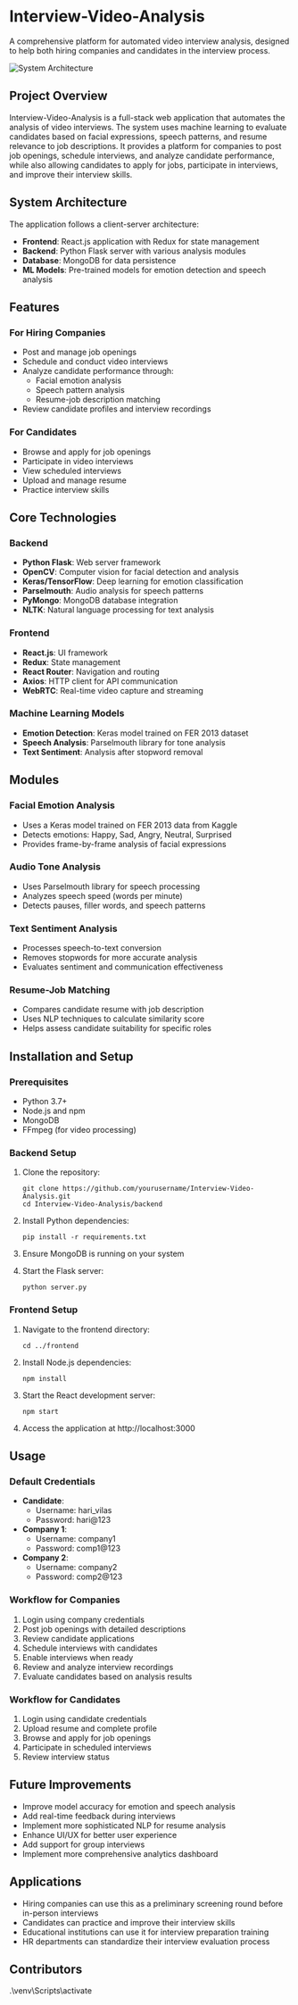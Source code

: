 # Interview-Video-Analysis

A comprehensive platform for automated video interview analysis, designed to help both hiring companies and candidates in the interview process.

![System Architecture](hiring_dependency.png)

## Project Overview

Interview-Video-Analysis is a full-stack web application that automates the analysis of video interviews. The system uses machine learning to evaluate candidates based on facial expressions, speech patterns, and resume relevance to job descriptions. It provides a platform for companies to post job openings, schedule interviews, and analyze candidate performance, while also allowing candidates to apply for jobs, participate in interviews, and improve their interview skills.

## System Architecture

The application follows a client-server architecture:

- **Frontend**: React.js application with Redux for state management
- **Backend**: Python Flask server with various analysis modules
- **Database**: MongoDB for data persistence
- **ML Models**: Pre-trained models for emotion detection and speech analysis

## Features

### For Hiring Companies

- Post and manage job openings
- Schedule and conduct video interviews
- Analyze candidate performance through:
  - Facial emotion analysis
  - Speech pattern analysis
  - Resume-job description matching
- Review candidate profiles and interview recordings

### For Candidates

- Browse and apply for job openings
- Participate in video interviews
- View scheduled interviews
- Upload and manage resume
- Practice interview skills

## Core Technologies

### Backend

- **Python Flask**: Web server framework
- **OpenCV**: Computer vision for facial detection and analysis
- **Keras/TensorFlow**: Deep learning for emotion classification
- **Parselmouth**: Audio analysis for speech patterns
- **PyMongo**: MongoDB database integration
- **NLTK**: Natural language processing for text analysis

### Frontend

- **React.js**: UI framework
- **Redux**: State management
- **React Router**: Navigation and routing
- **Axios**: HTTP client for API communication
- **WebRTC**: Real-time video capture and streaming

### Machine Learning Models

- **Emotion Detection**: Keras model trained on FER 2013 dataset
- **Speech Analysis**: Parselmouth library for tone analysis
- **Text Sentiment**: Analysis after stopword removal

## Modules

### Facial Emotion Analysis

- Uses a Keras model trained on FER 2013 data from Kaggle
- Detects emotions: Happy, Sad, Angry, Neutral, Surprised
- Provides frame-by-frame analysis of facial expressions

### Audio Tone Analysis

- Uses Parselmouth library for speech processing
- Analyzes speech speed (words per minute)
- Detects pauses, filler words, and speech patterns

### Text Sentiment Analysis

- Processes speech-to-text conversion
- Removes stopwords for more accurate analysis
- Evaluates sentiment and communication effectiveness

### Resume-Job Matching

- Compares candidate resume with job description
- Uses NLP techniques to calculate similarity score
- Helps assess candidate suitability for specific roles

## Installation and Setup

### Prerequisites

- Python 3.7+
- Node.js and npm
- MongoDB
- FFmpeg (for video processing)

### Backend Setup

1. Clone the repository:

   ```
   git clone https://github.com/yourusername/Interview-Video-Analysis.git
   cd Interview-Video-Analysis/backend
   ```

2. Install Python dependencies:

   ```
   pip install -r requirements.txt
   ```

3. Ensure MongoDB is running on your system

4. Start the Flask server:
   ```
   python server.py
   ```

### Frontend Setup

1. Navigate to the frontend directory:

   ```
   cd ../frontend
   ```

2. Install Node.js dependencies:

   ```
   npm install
   ```

3. Start the React development server:

   ```
   npm start
   ```

4. Access the application at http://localhost:3000

## Usage

### Default Credentials

- **Candidate**:
  - Username: hari_vilas
  - Password: hari@123
- **Company 1**:
  - Username: company1
  - Password: comp1@123
- **Company 2**:
  - Username: company2
  - Password: comp2@123

### Workflow for Companies

1. Login using company credentials
2. Post job openings with detailed descriptions
3. Review candidate applications
4. Schedule interviews with candidates
5. Enable interviews when ready
6. Review and analyze interview recordings
7. Evaluate candidates based on analysis results

### Workflow for Candidates

1. Login using candidate credentials
2. Upload resume and complete profile
3. Browse and apply for job openings
4. Participate in scheduled interviews
5. Review interview status

## Future Improvements

- Improve model accuracy for emotion and speech analysis
- Add real-time feedback during interviews
- Implement more sophisticated NLP for resume analysis
- Enhance UI/UX for better user experience
- Add support for group interviews
- Implement more comprehensive analytics dashboard

## Applications

- Hiring companies can use this as a preliminary screening round before in-person interviews
- Candidates can practice and improve their interview skills
- Educational institutions can use it for interview preparation training
- HR departments can standardize their interview evaluation process

## Contributors


.\venv\Scripts\activate 